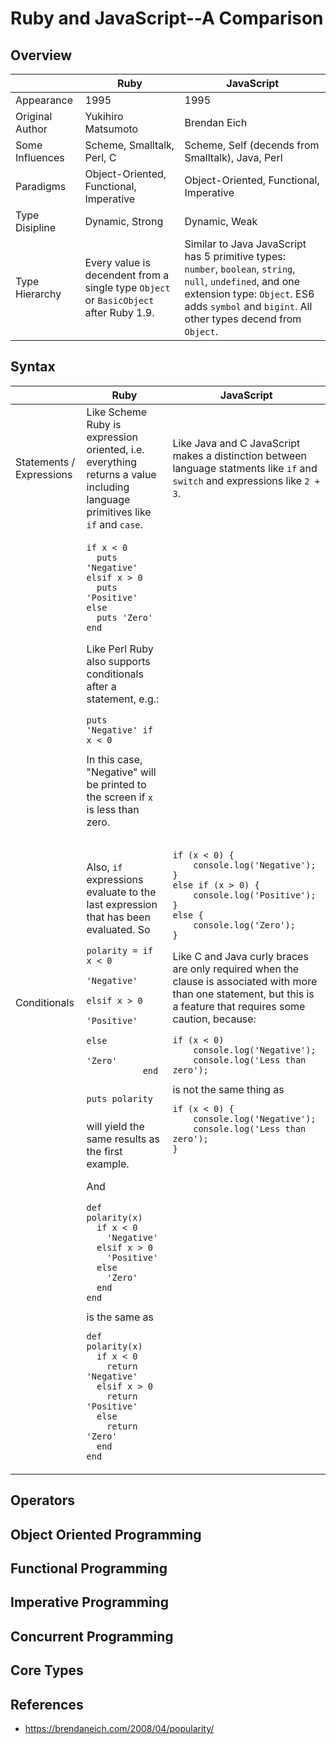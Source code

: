 # Ruby and JavaScript--A Comparison

## Overview

|                             | Ruby                                        | JavaScript                                    |
| --------------------------- | ------------------------------------------- | --------------------------------------------- |
| Appearance                  | 1995                                        | 1995                                          |
| Original Author             | Yukihiro Matsumoto                          | Brendan Eich                                  |
| Some Influences             | Scheme, Smalltalk, Perl, C                  | Scheme, Self (decends from Smalltalk), Java, Perl |
| Paradigms                   | Object-Oriented, Functional, Imperative     | Object-Oriented, Functional, Imperative       |
| Type Disipline              | Dynamic, Strong                             | Dynamic, Weak                                 |
| Type Hierarchy              | Every value is decendent from a single type `Object` or `BasicObject` after Ruby 1.9. | Similar to Java JavaScript has 5 primitive types: `number`, `boolean`, `string`, `null`, `undefined`, and one extension type: `Object`. ES6 adds `symbol` and `bigint`. All other types decend from `Object`. |

## Syntax

<table>
  <thead>
    <tr>
      <th></th>
      <th>Ruby</th>
      <th>JavaScript</th>
    </tr>
  </thead>
  <tbody>
<tr>
  <td>Statements / Expressions</td>
  <td>Like Scheme Ruby is expression oriented, i.e.
  everything returns a value including
  language primitives like <code>if</code> and
  <code>case</code>.</td>
  <td>Like Java and C JavaScript makes a
  distinction between language statments like
  <code>if</code> and <code>switch</code> and
  expressions like <code>2 + 3</code>.</td>
</tr>
<tr>
  <td>Conditionals</td>
  <td>
<pre><code>if x < 0
  puts 'Negative'
elsif x > 0
  puts 'Positive'
else
  puts 'Zero'
end
</code></pre>
<p>Like Perl Ruby also supports conditionals
after a statement, e.g.:
<pre><code>puts 'Negative' if x < 0</code></pre>
In this case, "Negative" will be printed to the
screen if <code>x</code> is less than zero.</p>
<br>
<p>Also, <code>if</code> expressions evaluate
to the last expression that has been evaluated.
So
<pre><code>polarity = if x < 0
             'Negative'
           elsif x > 0
             'Positive'
           else
             'Zero'
           end

puts polarity</code></pre>
will yield the same results as the first example.</p>
<p>And
<pre><code>def polarity(x)
  if x < 0
    'Negative'
  elsif x > 0
    'Positive'
  else
    'Zero'
  end
end</code></pre>
is the same as
<pre><code>def polarity(x)
  if x < 0
    return 'Negative'
  elsif x > 0
    return 'Positive'
  else
    return 'Zero'
  end
end</code></pre></p>
</td>
<td>
<pre><code>if (x < 0) {
    console.log('Negative');
}
else if (x > 0) {
    console.log('Positive');
}
else {
    console.log('Zero');
}
</code></pre>
<p>Like C and Java curly braces are only
required when the clause is associated with
more than one statement, but this is a
feature that requires some caution, because:
<pre><code>if (x < 0)
    console.log('Negative');
    console.log('Less than zero');
</code></pre>
is not the same thing as
<pre><code>if (x < 0) {
    console.log('Negative');
    console.log('Less than zero');
}</code></pre></p>
</td>
</tr>
</tbody>
</table>

## Operators

## Object Oriented Programming

## Functional Programming

## Imperative Programming

## Concurrent Programming

## Core Types

## References

- https://brendaneich.com/2008/04/popularity/
